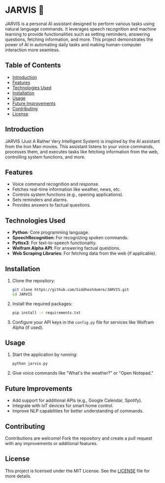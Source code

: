 
# JARVIS 🤖

JARVIS is a personal AI assistant designed to perform various tasks using natural language commands. It leverages speech recognition and machine learning to provide functionalities such as setting reminders, answering questions, fetching information, and more. This project demonstrates the power of AI in automating daily tasks and making human-computer interaction more seamless.

## Table of Contents

- [Introduction](#introduction)
- [Features](#features)
- [Technologies Used](#technologies-used)
- [Installation](#installation)
- [Usage](#usage)
- [Future Improvements](#future-improvements)
- [Contributing](#contributing)
- [License](#license)

## Introduction

JARVIS (Just A Rather Very Intelligent System) is inspired by the AI assistant from the Iron Man movies. This assistant listens to your voice commands, processes them, and executes tasks like fetching information from the web, controlling system functions, and more.

## Features

- Voice command recognition and response.
- Fetches real-time information like weather, news, etc.
- Controls system functions (e.g., opening applications).
- Sets reminders and alarms.
- Provides answers to factual questions.

## Technologies Used

- **Python**: Core programming language.
- **SpeechRecognition**: For recognizing spoken commands.
- **Pyttsx3**: For text-to-speech functionality.
- **Wolfram Alpha API**: For answering factual questions.
- **Web Scraping Libraries**: For fetching data from the web (if applicable).

## Installation

1. Clone the repository:
   ```bash
   git clone https://github.com/Siddheshdumre/JARVIS.git
   cd JARVIS
   ```

2. Install the required packages:
   ```bash
   pip install -r requirements.txt
   ```

3. Configure your API keys in the `config.py` file for services like Wolfram Alpha (if used).

## Usage

1. Start the application by running:
   ```bash
   python jarvis.py
   ```
2. Give voice commands like "What's the weather?" or "Open Notepad."

## Future Improvements

- Add support for additional APIs (e.g., Google Calendar, Spotify).
- Integrate with IoT devices for smart home control.
- Improve NLP capabilities for better understanding of commands.

## Contributing

Contributions are welcome! Fork the repository and create a pull request with any improvements or additional features.

## License

This project is licensed under the MIT License. See the [LICENSE](LICENSE) file for more details.
